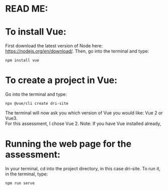 # READ ME:

# To install Vue:
First download the latest version of Node here: https://nodejs.org/en/download/. Then, go into the terminal and type:
```
npm install vue
```

# To create a project in Vue:
Go into the terminal and type:
```
npx @vue/cli create dri-site
```
The terminal will now ask you which version of Vue you would like: Vue 2 or Vue3. <br />
For this assessment, I chose Vue 2. 
Note: If you have Vue installed already,

# Running the web page for the assessment:
In your terminal, cd into the project directory, in this case dri-site. To run it, in the terminal, type:
```
npm run serve
```
